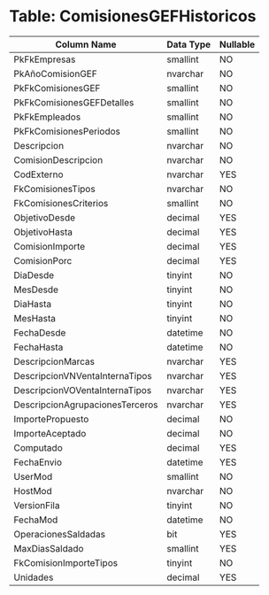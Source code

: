 # Table: ComisionesGEFHistoricos

| Column Name | Data Type | Nullable |
|-------------|-----------|----------|
| PkFkEmpresas | smallint | NO |
| PkAñoComisionGEF | nvarchar | NO |
| PkFkComisionesGEF | smallint | NO |
| PkFkComisionesGEFDetalles | smallint | NO |
| PkFkEmpleados | smallint | NO |
| PkFkComisionesPeriodos | smallint | NO |
| Descripcion | nvarchar | NO |
| ComisionDescripcion | nvarchar | NO |
| CodExterno | nvarchar | YES |
| FkComisionesTipos | nvarchar | NO |
| FkComisionesCriterios | smallint | NO |
| ObjetivoDesde | decimal | YES |
| ObjetivoHasta | decimal | YES |
| ComisionImporte | decimal | YES |
| ComisionPorc | decimal | YES |
| DiaDesde | tinyint | NO |
| MesDesde | tinyint | NO |
| DiaHasta | tinyint | NO |
| MesHasta | tinyint | NO |
| FechaDesde | datetime | NO |
| FechaHasta | datetime | NO |
| DescripcionMarcas | nvarchar | YES |
| DescripcionVNVentaInternaTipos | nvarchar | YES |
| DescripcionVOVentaInternaTipos | nvarchar | YES |
| DescripcionAgrupacionesTerceros | nvarchar | YES |
| ImportePropuesto | decimal | NO |
| ImporteAceptado | decimal | NO |
| Computado | decimal | YES |
| FechaEnvio | datetime | YES |
| UserMod | smallint | NO |
| HostMod | nvarchar | NO |
| VersionFila | tinyint | NO |
| FechaMod | datetime | NO |
| OperacionesSaldadas | bit | YES |
| MaxDiasSaldado | smallint | YES |
| FkComisionImporteTipos | tinyint | NO |
| Unidades | decimal | YES |
